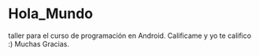 # Hola_Mundo
taller para el curso de programación en Android. Calificame y yo te califico :)
Muchas Gracias.
